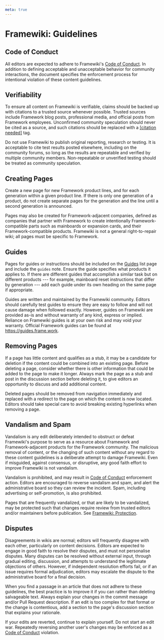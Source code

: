 ```yaml
---
meta: true
---
```

# Framewiki: Guidelines
## Code of Conduct
All editors are expected to adhere to Framewiki's [Code of Conduct](/framewiki:code-of-conduct). In addition to defining acceptable and unacceptable behavior for community interactions, the document specifies the enforcement process for intentional violation of these content guidelines.

## Verifiability
To ensure all content on Framewiki is verifiable, claims should be backed up with citations to a trusted source whenever possible. Trusted sources include Framework blog posts, professional media, and official posts from Framework employees. Unconfirmed community speculation should never be cited as a source, and such citations should be replaced with a [[citation needed]](/framewiki:citation-needed) tag.

Do not use Framewiki to publish original reporting, research or testing. It is acceptable to cite test results posted elsewhere, including on the community forums, so long as the results are repeatable and verified by multiple community members. Non-repeatable or unverified testing should be treated as community speculation.

## Creating Pages
Create a new page for new Framework product lines, and for each generation within a given product line. If there is only one generation of a product, do not create separate pages for the generation and the line until a second generation is announced.

Pages may also be created for Framework-adjacent companies, defined as companies that partner with Framework to create intentionally Framework-compatible parts such as mainboards or expansion cards, and their Framework-compatible products. Framewiki is not a general right-to-repair wiki; all pages must be specific to Framework.

## Guides
Pages for guides or instructions should be included on the [Guides](/guides) list page and include the `guides` note. Ensure the guide specifies what products it applies to. If there are different guides that accomplish a similar task but on different products --- for example, mainboard reset instructions that differ by  generation --- add each guide under its own heading on the same page if appropriate.

Guides are written and maintained by the Framewiki community. Editors should carefully test guides to ensure they are easy to follow and will not cause damage when followed exactly. However, guides on Framewiki are provided as-is and without warranty of any kind, express or implied. Reliance on Framewiki guides is at your own risk and may void your warranty. Official Framework guides can be found at <https://guides.frame.work>.

## Removing Pages
If a page has little content and qualifies as a stub, it may be a candidate for deletion if the content could be combined into an existing page. Before deleting a page, consider whether there is other information that could be added to the page to make it longer. Always mark the page as a stub and post in the discussion section before deleting it, to give editors an opportunity to discuss and add additional content.

Deleted pages should be removed from navigation immediately and replaced with a redirect to the page on which the content is now located. Editors should take special care to avoid breaking existing hyperlinks when removing a page.

## Vandalism and Spam

Vandalism is any edit deliberately intended to obstruct or defeat Framewiki's purpose to serve as a resource about Framework and Framework-adjacent products for the Framework community.  The malicious removal of content, or the changing of such content without any regard to these content guidelines is a deliberate attempt to damage Framewiki. Even if misguided, against consensus, or disruptive, any good faith effort to improve Framewiki is not vandalism.

Vandalism is prohibited, and may result in [Code of Conduct](/framewiki:code-of-conduct) enforcement action. Editors are encouraged to reverse vandalism and spam, and alert the administrative board so they can review the incident. Spam, including advertising or self-promotion, is also prohibited.

Pages that are frequently vandalized, or that are likely to be vandalized, may be protected such that changes require review from trusted editors and/or maintainers before publication. See [Framewiki: Protection](/framewiki:protection).

## Disputes

Disagreements in wikis are normal; editors will frequently disagree with each other, particularly on content decisions. Editors are expected to engage in good faith to resolve their disputes, and must not personalise disputes. Many disputes can be resolved without external input, through gradual editing, discussion, and attempts to understand the legitimate objections of others. However, if independent resolution efforts fail, or if an issue requires formal adjudication, editors may escalate the dispute to the administrative board for a final decision.

When you find a passage in an article that does not adhere to these guidelines, the best practice is to improve it if you can rather than deleting salvageable text. Always explain your changes in the commit message and/or Pull Request description. If an edit is too complex for that format or the change is contentious, add a section to the page's discussion section that explains your rationale.

If your edits are reverted, continue to explain yourself. Do not start an edit war. Repeatedly reversing another user's changes may be enforced as a [Code of Conduct](/framewiki:code-of-conduct) violation.